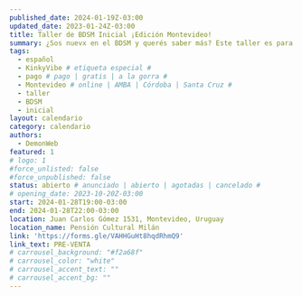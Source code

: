 ```yaml
---
published_date: 2024-01-19Z-03:00
updated_date: 2023-01-24Z-03:00
title: Taller de BDSM Inicial ¡Edición Montevideo!
summary: ¿Sos nuevx en el BDSM y querés saber más? Este taller es para vos <3. Vamos a aprender sobre, kinks, prácticas, cómo armar una escena, qué cuidados tengo que tener y más cosas para que inicies tu exploración pervertida <3
tags:
  - español
  - KinkyVibe # etiqueta especial #
  - pago # pago | gratis | a la gorra #
  - Montevideo # online | AMBA | Córdoba | Santa Cruz #
  - taller
  - BDSM
  - inicial
layout: calendario
category: calendario
authors:
  - DemonWeb
featured: 1
# logo: 1
#force_unlisted: false
#force_unpublished: false
status: abierto # anunciado | abierto | agotadas | cancelado #
# opening_date: 2023-10-20Z-03:00
start: 2024-01-28T19:00-03:00
end: 2024-01-28T22:00-03:00
location: Juan Carlos Gómez 1531, Montevideo, Uruguay
location_name: Pensión Cultural Milán
link: 'https://forms.gle/VAHHGuHt8hqdRhmQ9'
link_text: PRE-VENTA
# carrousel_background: "#f2a68f"
# carrousel_color: "white"
# carrousel_accent_text: ""
# carrousel_accent_bg: ""
---
```


